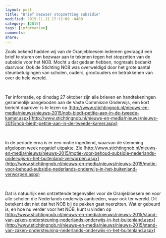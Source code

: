 ```yaml
---
layout: post
title: "Brief bezwaar stopzetting subsidie"
modified: 2015-11-11 17:11:09 -0400
category: [2015]
tags: [information]
comments: 
share: 
---
```


Zoals bekend hadden wij van de Oranjebloesem iedereen gevraagd een brief te sturen om bezwaar aan te tekenen tegen het stopzetten van de subsidie voor het NOB. Mocht u dat gedaan hebben, nogmaals bedankt daarvoor. Ook de Stichting NOB was overweldigd door het grote aantal steunbetuigingen van scholen, ouders, grootouders en betrokkenen van over de hele wereld.
 
<br/>

Ter informatie, op dinsdag 27 oktober zijn alle brieven en handtekeningen gezamenlijk aangeboden aan de Vaste Commissie Onderwijs, een kort bericht daarover is te lezen op [http://www.stichtingnob.nl/nieuws-en-media/nieuws/nieuws-2015/nob-biedt-petitie-aan-in-de-tweede-kamer.aspx](http://www.stichtingnob.nl/nieuws-en-media/nieuws/nieuws-2015/nob-biedt-petitie-aan-in-de-tweede-kamer.aspx)
 
<br/>

In de periode erna is er een motie ingediend, waarvan de stemming afgelopen week negatief uitpakte. Zie [http://www.stichtingnob.nl/nieuws-en-media/nieuws/nieuws-2015/motie-voor-behoud-subsidie-nederlands-onderwijs-in-het-buitenland-verworpen.aspx](http://www.stichtingnob.nl/nieuws-en-media/nieuws/nieuws-2015/motie-voor-behoud-subsidie-nederlands-onderwijs-in-het-buitenland-verworpen.aspx)

<br/>
 
Dat is natuurlijk een ontzettende tegenvaller voor de Oranjebloesem en voor alle scholen die Nederlands onderwijs aanbieden, waar ook ter wereld. Dit betekent dat niet dat het NOB bij de pakken gaat neerzitten. Wat er gebeurd is, en hoe nu verder voor het NOB, kunt u vinden op [http://www.stichtingnob.nl/nieuws-en-media/nieuws/nieuws-2015/stand-van-zaken-ondersteuning-nederlands-onderwijs-in-het-buitenland.aspx](http://www.stichtingnob.nl/nieuws-en-media/nieuws/nieuws-2015/stand-van-zaken-ondersteuning-nederlands-onderwijs-in-het-buitenland.aspx)
 